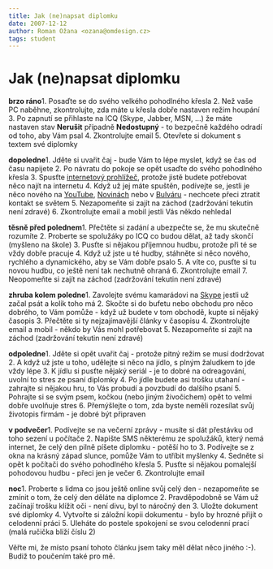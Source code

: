 ```yaml
---
title: Jak (ne)napsat diplomku
date: 2007-12-12
author: Roman Ožana <ozana@omdesign.cz>
tags: student
---
```



# Jak (ne)napsat diplomku

**brzo ráno**1. Posaďte se do svého velkého pohodlného křesla
2. Než vaše PC naběhne, zkontrolujte, zda máte u křesla dobře nastaven režim houpání
3. Po zapnutí se přihlaste na ICQ (Skype, Jabber, MSN, ...) že máte nastaven stav **Nerušit** případně **Nedostupný** - to bezpečně každého odradí od toho, aby Vám psal
4. Zkontrolujte email
5. Otevřete si dokument s textem své diplomky

**dopoledne**1. Jděte si uvařit čaj - bude Vám to lépe myslet, když se čas od času napijete
2. Po návratu do pokoje se opět usaďte do svého pohodlného křesla
3. Spusťte [internetový prohlížeč](http://www.mozilla-europe.org/cs/products/firefox/), protože jistě budete potřebovat něco najít na internetu
4. Když už jej máte spuštěn, podívejte se, jestli je něco nového na [YouTube](http://www.youtube.com/), [Novinách](http://news.google.cz/) nebo v [Bulváru](http://www.blesk.cz/) - nechcete přeci ztratit kontakt se světem
5. Nezapomeňte si zajít na záchod (zadržování tekutin není zdravé)
6. Zkontrolujte email a mobil jestli Vás někdo nehledal

**těsně před polednem**1. Přečtěte si zadání a ubezpečte se, že mu skutečně rozumíte
2. Proberte se spolužáky po ICQ co budou dělat, až tady skončí (myšleno na škole)
3. Pusťte si nějakou příjemnou hudbu, protože při té se vždy dobře pracuje
4. Když už jste u té hudby, stáhněte si něco nového, rychlého a dynamického, aby se Vám dobře psalo
5. A víte co, pusťte si tu novou hudbu, co ještě není tak nechutně ohraná
6. Zkontrolujte email
7. Neopomeňte si zajít na záchod (zadržování tekutin není zdravé)

**zhruba kolem poledne**1. Zavolejte svému kamarádovi na [Skype](http://www.skype.com/) jestli už začal psát a kolik toho má
2. Skočte si do bufetu nebo obchodu pro něco dobrého, to Vám pomůže - když už budete v tom obchodě, kupte si nějaký časopis
3. Přečtěte si ty nejzajímavější články v časopisu
4. Zkontrolujte email a mobil - někdo by Vás mohl potřebovat
5. Nezapomeňte si zajít na záchod (zadržování tekutin není zdravé)

**odpoledne**1. Jděte si opět uvařit čaj - protože pitný režim se musí dodržovat
2. A když už jste u toho, udělejte si něco na jídlo, s plným žaludkem to jde vždy lépe
3. K jídlu si pusťte nějaký seriál - je to dobré na odreagování, uvolní to stres ze psaní diplomky
4. Po jídle budete asi trošku utahaní - zahrajte si nějakou hru, to Vás probudí a povzbudí do dalšího psaní
5. Pohrajte si se svým psem, kočkou (nebo jiným živočichem) opět to velmi dobře uvolňuje stres
6. Přemýšlejte o tom, zda byste neměli rozesílat svůj životopis firmám - je dobré být připraven

**v podvečer**1. Podívejte se na večerní zprávy - musíte si dát přestávku od toho sezení u počítače
2. Napište SMS některému ze spolužáků, který nemá internet, že celý den pilně píšete diplomku - potěší ho to
3. Podívejte se z okna na krásný západ slunce, pomůže Vám to utříbit myšlenky
4. Sedněte si opět k počítači do svého pohodlného křesla
5. Pusťte si nějakou pomalejší pohodovou hudbu - přeci jen je večer
6. Zkontrolujte email

**noc**1. Proberte s lidma co jsou ještě online svůj celý den - nezapomeňte se zmínit o tom, že celý den děláte na diplomce
2. Pravděpodobně se Vám už začínají trošku klížit oči - není divu, byl to náročný den
3. Uložte dokument své diplomky
4. Vytvořte si záložní kopii dokumentu - bylo by hrozné přijít o celodenní práci
5. Uleháte do postele spokojení se svou celodenní prací (malá ručička blíží číslu 2)

 Věřte mi, že místo psaní tohoto článku jsem taky měl dělat něco jiného :-). Budiž to poučením také pro mě.